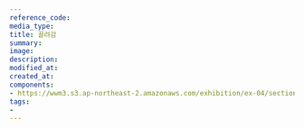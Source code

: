```yaml
---
reference_code:
media_type:
title: 끌려감
summary:
image:
description:
modified_at:
created_at:
components:
- https://wwm3.s3.ap-northeast-2.amazonaws.com/exhibition/ex-04/section-02/3_끌려감.jpg
tags:
-
---
```

